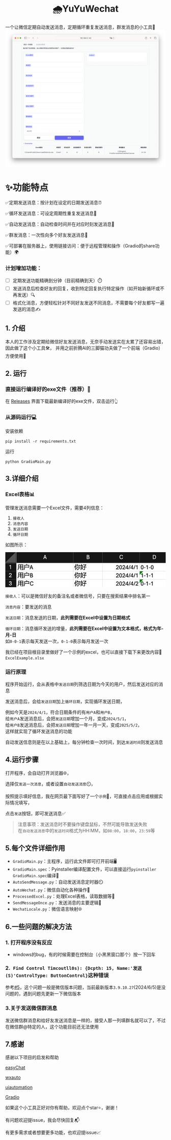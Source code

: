 <h1 align="center"> 🌧️YuYuWechat</h1>

一个让微信定期自动发送消息，定期循环重复发送消息，群发消息的小工具🚀
![img.png](READMEImg/img.png)

# ✨功能特点
✅定期发送消息：按计划在设定的日期发送消息⏰

✅循环发送消息：可设定周期性重复发送消息🔄

✅自动发送消息：自动检查时间并在对应时刻发送消息🤖

✅群发消息：一次性向多个好友发送消息👥

✅可部署在服务器上，使用链接访问：便于远程管理和操作（Gradio的share功能）🌍

### 计划增加功能：
- [ ] 定期发送功能精确到分钟（目前精确到天）⏱️
- [ ] 发送消息后检查好友的回复，收到特定回复执行特定操作（如开始新循环或不再发送）🔍
- [ ] 格式化消息，方便轻松针对不同好友发送不同消息，不需要每个好友都写一遍发送的消息✍️

## 1. 介绍
本人的工作涉及定期给微信好友发送消息，无奈手动发送实在太累了还容易出错，因此做了这个小工具🛠️，
并用之前折腾AI的三脚猫功夫做了一个前端（Gradio）方便使用🎨

## 2. 运行
### 直接运行编译好的exe文件（推荐）💾
在 [Releases](https://github.com/xieyumc/YuYuWechat/releases) 界面下载最新编译好的exe文件，双击运行👆
### 从源码运行💻
安装依赖
```shell
pip install -r requirements.txt
```
运行
```shell
python GradioMain.py
```


## 3.详细介绍
### Excel表格📊

管理发送消息需要一个Excel文件，需要4列信息：
1. `接收人`
2. `消息内容`
3. `发送日期`
4. `循环日期`

如图所示：  

![img_4.png](READMEImg/img_4.png)   

`接收人`：可以是微信好友的备注名或者微信号，只要在搜索结果中排名第一

`消息内容`：要发送的消息  

`发送日期`：消息发送的日期，**此列需要在Excel中设置为日期格式**  

`循环日期`：消息循环发送的增量，**此列需要在Excel中设置为文本格式，格式为年-月-日**  
如`0-0-1`表示每天发送一次，`0-1-0`表示每月发送一次

我已经在项目根目录里做好了一个示例的excel，也可以直接下载下来更改内容📂`ExcelExample.xlsx`

### 运行原理
程序开始运行，会从表格中`发送日期`列筛选日期为今天的用户，然后发送对应的消息  

发送消息后，会给`发送日期`加上`循环日期`，实现循环发送日期，   

例如今天是`2024/4/1`，符合日期条件的有`用户A`和`用户B`，  
给`用户A`发送消息后，会把`发送日期`增加一个月，变成`2024/5/1`，  
给`用户B`发送消息后，会把`发送日期`增加一年一月一天，变成`2025/5/2`，  
这样就实现了循环发送消息的功能

自动发送信息则是在以上基础上，每分钟检查一次时间，到达`发送时间`则发送消息



## 4.运行步骤
打开程序，会自动打开浏览器🌐，  

选择仅`发送一次消息`，或者设置`自动发送消息`⏲️，  

按照提示填好信息，我在网页最下面写好了一个`示例`📝，可直接点击应用或根据实际情况填写，  

点击`发送`按钮，即可发送消息✅
> 注意事项：发送消息时不要操作键盘鼠标，不然可能导致发送失败  
>在`自动发送消息`中的`发送时间`格式为HH:MM，如`08:00`，`18:00`，`23:59`等


## 5.每个文件详细作用
- `GradioMain.py`：主程序，运行此文件即可打开前端🖥️
- `GradioMain.spec`：Pyinstaller编译配置文件，可以直接运行`pyinstaller GradioMain.spec`编译🔧
- `AutoSendMessage.py`：自动发送消息定时器⏲️
- `AutoWechat.py`：微信自动化各种操作🤖
- `ProcessedExcel.py`：处理Excel表格，读取数据等📑
- `SendMessageOnce.py`：发送消息的主要逻辑💬
- `WechatLocale.py`：微信语言映射🌐

## 6.一些问题的解决方法
### 1. 打开程序没有反应
- windows的bug，有的时候需要在控制台（小黑黑窗口那个）按一下回车

### 2.` Find Control Timcoutll0s): {Dcpth: 15, Name:'发送(S)'ControlType: ButtonControl}`这种错误
参考[#5](https://github.com/xieyumc/YuYuWechat/issues/5)，这个问题一般是微信版本问题，当前最新版本`3.9.10.27`(2024/6/5)是没问题的，遇到问题先更新一下微信版本

### 3.关于发送微信群消息
发送微信群消息和给好友发送消息是一样的，接受人那一列填群名就可以了，不过在微信群@特定的人，这个功能目前还无法使用

## 7.感谢
感谢以下项目的启发和帮助

[easyChat](https://github.com/LTEnjoy/easyChat)

[wxauto](https://github.com/cluic/wxauto)

[uiautomation](https://github.com/yinkaisheng/Python-UIAutomation-for-Windows)

[Gradio](https://www.gradio.app)

如果这个小工具正好对你有帮助，欢迎点个star⭐，谢谢！

有问题欢迎提issue，我会尽快回复📬

有更多需求或者想要更多功能，也欢迎提issue📈




